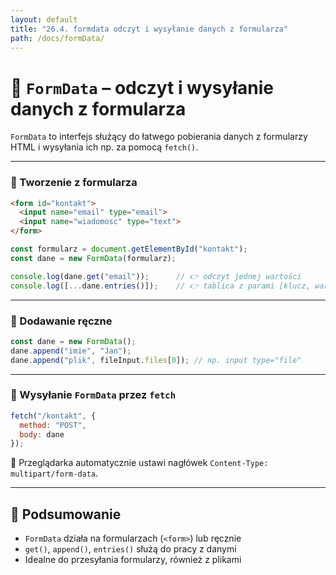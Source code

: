 ```yaml
---
layout: default
title: "26.4. formdata odczyt i wysyłanie danych z formularza"
path: /docs/formData/
---
```


# 📝 `FormData` – odczyt i wysyłanie danych z formularza

`FormData` to interfejs służący do łatwego pobierania danych z formularzy HTML i wysyłania ich np. za pomocą `fetch()`.

---

### 🔹 Tworzenie z formularza

```html
<form id="kontakt">
  <input name="email" type="email">
  <input name="wiadomosc" type="text">
</form>
```

```js
const formularz = document.getElementById("kontakt");
const dane = new FormData(formularz);

console.log(dane.get("email"));      // 👉 odczyt jednej wartości
console.log([...dane.entries()]);    // 👉 tablica z parami [klucz, wartość]
```

---

### 🔹 Dodawanie ręczne

```js
const dane = new FormData();
dane.append("imie", "Jan");
dane.append("plik", fileInput.files[0]); // np. input type="file"
```

---

### 🔹 Wysyłanie `FormData` przez `fetch`

```js
fetch("/kontakt", {
  method: "POST",
  body: dane
});
```

📌 Przeglądarka automatycznie ustawi nagłówek `Content-Type: multipart/form-data`.

---

## 🧠 Podsumowanie

- `FormData` działa na formularzach (`<form>`) lub ręcznie
- `get()`, `append()`, `entries()` służą do pracy z danymi
- Idealne do przesyłania formularzy, również z plikami

